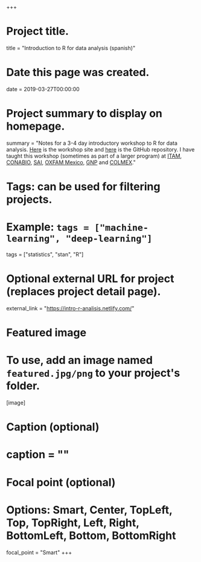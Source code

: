 +++
# Project title.
title = "Introduction to R for data analysis (spanish)"

# Date this page was created.
date = 2019-03-27T00:00:00

# Project summary to display on homepage.
summary = "Notes for a 3-4 day introductory workshop to R for data analysis. [Here](https://intro-r-analisis.netlify.com/) is the workshop site and [here](https://github.com/tereom/intro-r-analisis) is the GitHub repository. I have taught this workshop (sometimes as part of a larger program) at [ITAM](https://www.itam.mx), [CONABIO](https://www.gob.mx/conabio), [SAI](http://www.sai.com.mx), [OXFAM Mexico](https://www.oxfammexico.org), [GNP](https://www.gnp.com.mx) and [COLMEX](https://www.colmex.mx)."

# Tags: can be used for filtering projects.
# Example: `tags = ["machine-learning", "deep-learning"]`
tags = ["statistics", "stan", "R"]

# Optional external URL for project (replaces project detail page).
external_link = "https://intro-r-analisis.netlify.com/"

# Featured image
# To use, add an image named `featured.jpg/png` to your project's folder. 
[image]
  # Caption (optional)
  # caption = ""

  # Focal point (optional)
  # Options: Smart, Center, TopLeft, Top, TopRight, Left, Right, BottomLeft, Bottom, BottomRight
  focal_point = "Smart"
+++
